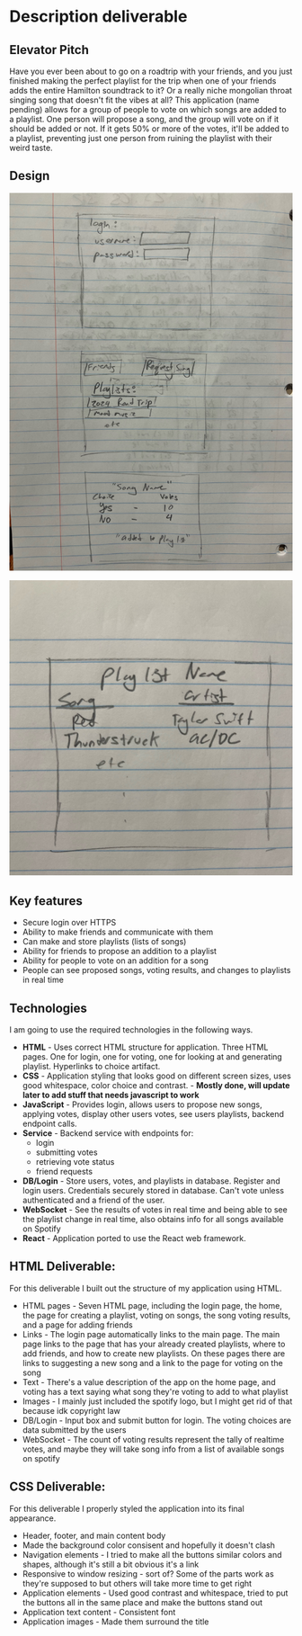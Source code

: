 # Description deliverable

## Elevator Pitch

Have you ever been about to go on a roadtrip with your friends, and you just finished making the perfect playlist for the trip when one of your friends adds the entire Hamilton soundtrack to it? Or a really niche mongolian throat singing song that doesn't fit the vibes at all? This application (name pending) allows for a group of people to vote on which songs are added to a playlist. One person will propose a song, and the group will vote on if it should be added or not. If it gets 50% or more of the votes, it'll be added to a playlist, preventing just one person from ruining the playlist with their weird taste.

## Design

![image](pagesIdea.jpeg)

![image](playlistFrame.jpeg)

## Key features

- Secure login over HTTPS
- Ability to make friends and communicate with them 
- Can make and store playlists (lists of songs)
- Ability for friends to propose an addition to a playlist
- Ability for people to vote on an addition for a song
- People can see proposed songs, voting results, and changes to playlists in real time

## Technologies

I am going to use the required technologies in the following ways.

- **HTML** - Uses correct HTML structure for application. Three HTML pages. One for login, one for voting, one for looking at and generating playlist. Hyperlinks to choice artifact.
- **CSS** - Application styling that looks good on different screen sizes, uses good whitespace, color choice and contrast. - **Mostly done, will update later to add stuff that needs javascript to work**
- **JavaScript** - Provides login, allows users to propose new songs, applying votes, display other users votes, see users playlists, backend endpoint calls.
- **Service** - Backend service with endpoints for:
  - login
  - submitting votes
  - retrieving vote status
  - friend requests
- **DB/Login** - Store users, votes, and playlists in database. Register and login users. Credentials securely stored in database. Can't vote unless authenticated and a friend of the user.
- **WebSocket** - See the results of votes in real time and being able to see the playlist change in real time, also obtains info for all songs available on Spotify
- **React** - Application ported to use the React web framework.

## HTML Deliverable:

For this deliverable I built out the structure of my application using HTML.

- HTML pages - Seven HTML page, including the login page, the home, the page for creating a playlist, voting on songs, the song voting results, and a page for adding friends
- Links - The login page automatically links to the main page. The main page links to the page that has your already created playlists, where to add friends, and how to create new playlists. On these pages there are links to suggesting a new song and a link to the page for voting on the song
- Text - There's a value description of the app on the home page, and voting has a text saying what song they're voting to add to what playlist
- Images - I mainly just included the spotify logo, but I might get rid of that because idk copyright law
- DB/Login - Input box and submit button for login. The voting choices are data submitted by the users
- WebSocket - The count of voting results represent the tally of realtime votes, and maybe they will take song info from a list of available songs on spotify

## CSS Deliverable:

For this deliverable I properly styled the application into its final appearance.

- Header, footer, and main content body
- Made the background color consisent and hopefully it doesn't clash
- Navigation elements - I tried to make all the buttons similar colors and shapes, although it's still a bit obvious it's a link
- Responsive to window resizing - sort of? Some of the parts work as they're supposed to but others will take more time to get right
- Application elements - Used good contrast and whitespace, tried to put the buttons all in the same place and make the buttons stand out
- Application text content - Consistent font
- Application images - Made them surround the title